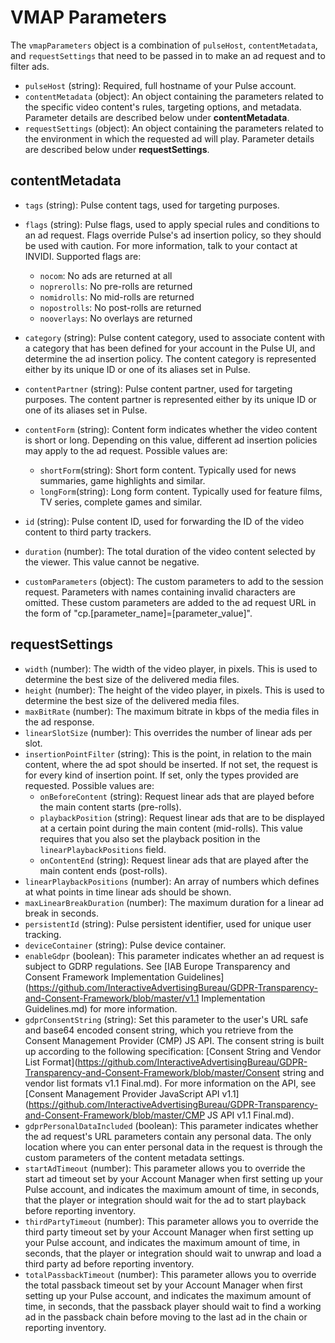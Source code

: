 # VMAP Parameters

The `vmapParameters` object is a combination of `pulseHost`, `contentMetadata`, and `requestSettings` that need to be passed in to make an ad request and to filter ads.

-   `pulseHost` (string): Required, full hostname of your Pulse account.
-   `contentMetadata` (object): An object containing the parameters related to the specific video content's rules, targeting options, and metadata. Parameter details are described below under **contentMetadata**.
-   `requestSettings` (object): An object containing the parameters related to the environment in which the requested ad will play. Parameter details are described below under **requestSettings**.

## contentMetadata

-   `tags` (string): Pulse content tags, used for targeting purposes.
-   `flags` (string): Pulse flags, used to apply special rules and conditions to an ad request. Flags override Pulse's ad insertion policy, so they should be used with caution. For more information, talk to your contact at INVIDI. Supported flags are: 

    - `nocom`: No ads are returned at all
    - `noprerolls`: No pre-rolls are returned
    - `nomidrolls`: No mid-rolls are returned 
    - `nopostrolls`: No post-rolls are returned
    - `nooverlays`: No overlays are returned

-   `category` (string): Pulse content category, used to associate content with a category that has been defined for your account in the Pulse UI, and determine the ad insertion policy. The content category is represented either by its unique ID or one of its aliases set in Pulse.
-   `contentPartner` (string): Pulse content partner, used for targeting purposes. The content partner is represented either by its unique ID or one of its aliases set in Pulse.
-   `contentForm` (string): Content form indicates whether the video content is short or long. Depending on this value, different ad insertion policies may apply to the ad request. Possible values are:
    -  `shortForm`(string): Short form content. Typically used for news summaries, game highlights and similar.
    -  `longForm`(string): Long form content. Typically used for feature films, TV series, complete games and similar.
-   `id` (string):  Pulse content ID, used for forwarding the ID of the video content to third party trackers. 
-   `duration` (number):  The total duration of the video content selected by the viewer. This value cannot be negative.
-   `customParameters` (object): The custom parameters to add to the session request. Parameters with names containing invalid characters are omitted. These custom parameters are added to the ad request URL in the form of "cp.[parameter_name]=[parameter_value]".

## requestSettings

-   `width` (number):  The width of the video player, in pixels. This is used to determine the best size of the delivered media files.
-   `height` (number): The height of the video player, in pixels. This is used to determine the best size of the delivered media files.
-   `maxBitRate` (number): The maximum bitrate in kbps of the media files in the ad response.
-   `linearSlotSize` (number): This overrides the number of linear ads per slot.
-   `insertionPointFilter` (string): This is the point, in relation to the main content, where the ad spot should be inserted. If not set, the request is for every kind of insertion point. If set, only the types provided are requested. Possible values are:
    -  `onBeforeContent` (string): Request linear ads that are played before the main content starts (pre-rolls).
    -  `playbackPosition` (string): Request linear ads that are to be displayed at a certain point during the main content (mid-rolls). This value requires that you also set the playback position in the `linearPlaybackPositions` field.
    -  `onContentEnd` (string): Request linear ads that are played after the main content ends (post-rolls).
-   `linearPlaybackPositions` (number): An array of numbers which defines at what points in time linear ads should be shown.
-   `maxLinearBreakDuration` (number): The maximum duration for a linear ad break in seconds.
-   `persistentId` (string): Pulse persistent identifier, used for unique user tracking.
-   `deviceContainer` (string): Pulse device container.
-   `enableGdpr` (boolean): This parameter indicates whether an ad request is subject to GDRP regulations. See [IAB Europe Transparency and Consent Framework Implementation Guidelines](https://github.com/InteractiveAdvertisingBureau/GDPR-Transparency-and-Consent-Framework/blob/master/v1.1 Implementation Guidelines.md) for more information.
-   `gdprConsentString` (string): Set this parameter to the user's URL safe and base64 encoded consent string, which you retrieve from the Consent Management Provider (CMP) JS API. The consent string is built up according to the following specification: [Consent String and Vendor List Format](https://github.com/InteractiveAdvertisingBureau/GDPR-Transparency-and-Consent-Framework/blob/master/Consent string and vendor list formats v1.1 Final.md). For more information on the API, see [Consent Management Provider JavaScript API v1.1](https://github.com/InteractiveAdvertisingBureau/GDPR-Transparency-and-Consent-Framework/blob/master/CMP JS API v1.1 Final.md).
-   `gdprPersonalDataIncluded` (boolean): This parameter indicates whether the ad request's URL parameters contain any personal data. The only location where you can enter personal data in the request is through the custom parameters of the content metadata settings.
-   `startAdTimeout` (number): This parameter allows you to override the start ad timeout set by your Account Manager when first setting up your Pulse account, and indicates the maximum amount of time, in seconds, that the player or integration should wait for the ad to start playback before reporting inventory.
-   `thirdPartyTimeout` (number): This parameter allows you to override the third party timeout set by your Account Manager when first setting up your Pulse account, and indicates the maximum amount of time, in seconds, that the player or integration should wait to unwrap and load a third party ad before reporting inventory.
-   `totalPassbackTimeout` (number): This parameter allows you to override the total passback timeout set by your Account Manager when first setting up your Pulse account, and indicates the maximum amount of time, in seconds, that the passback player should wait to find a working ad in the passback chain before moving to the last ad in the chain or reporting inventory.

